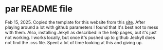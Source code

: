 # par README file
Feb 15, 2025. Copied the template for this website from this [site](https://www.w3schools.com/html/default.asp). After playing around a lot with github parameters I found that it's best not to mess with them. Also, installing Jekyll as described in the help pages, but it's just not working. I works locally, but once it's pushed up to github Jeckyll does not find the .css file. Spent a lot of time looking at this and giving up.
